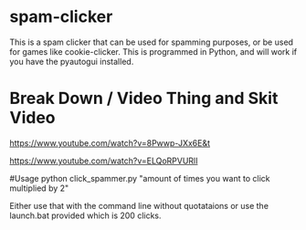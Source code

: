 # spam-clicker
This is a spam clicker that can be used for spamming purposes, or be used for games like cookie-clicker. This is programmed in Python, and will work if you have the pyautogui installed.

# Break Down / Video Thing and Skit Video
https://www.youtube.com/watch?v=8Pwwp-JXx6E&t

https://www.youtube.com/watch?v=ELQoRPVURlI

#Usage
python click_spammer.py "amount of times you want to click multiplied by 2"

Either use that with the command line without quotataions or use the launch.bat provided which is 200 clicks.
